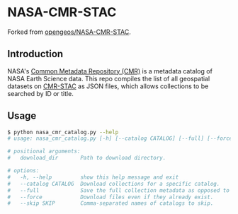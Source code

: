 # NASA-CMR-STAC

Forked from [opengeos/NASA-CMR-STAC](https://github.com/opengeos/NASA-CMR-STAC).

## Introduction

NASA's [Common Metadata Repository (CMR)](https://cmr.earthdata.nasa.gov/) is a metadata catalog of NASA Earth Science data. This repo compiles the list of all geospatial datasets on [CMR-STAC](https://wiki.earthdata.nasa.gov/display/ED/CMR+SpatioTemporal+Asset+Catalog+%28CMR-STAC%29+Documentation) as JSON files, which allows collections to be searched by ID or title.

## Usage

```sh
$ python nasa_cmr_catalog.py --help
# usage: nasa_cmr_catalog.py [-h] [--catalog CATALOG] [--full] [--force] [--skip SKIP] download_dir

# positional arguments:
#   download_dir       Path to download directory.

# options:
#   -h, --help         show this help message and exit
#   --catalog CATALOG  Download collections for a specific catalog.
#   --full             Save the full collection metadata as opposed to just ID and title.
#   --force            Download files even if they already exist.
#   --skip SKIP        Comma-separated names of catalogs to skip.
```
